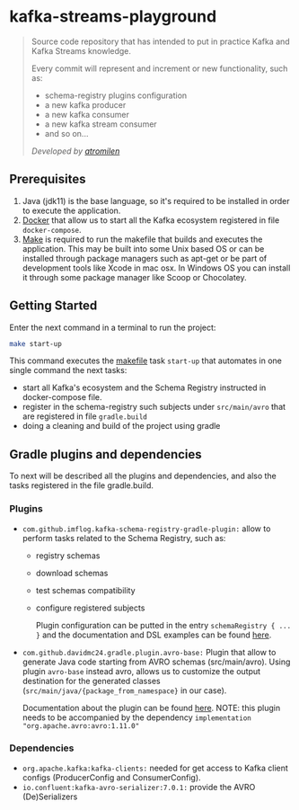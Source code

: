 # kafka-streams-playground
> Source code repository that has intended to put in practice Kafka and Kafka Streams knowledge.
> 
> Every commit will represent and increment or new functionality, such as:
>
> - schema-registry plugins configuration
> - a new kafka producer
> - a new kafka consumer
> - a new kafka stream consumer
> - and so on...<br />
> 
> 
> _Developed by [atromilen](https://github.com/atromilen)_

## Prerequisites
1. Java (jdk11) is the base language, so it's required to be installed in order to execute the application. 
2. [Docker](https://docs.docker.com/get-docker/) that allow us to start all the Kafka ecosystem registered in file `docker-compose`.
3. [Make](https://linuxhint.com/install-make-ubuntu/) is required to run the makefile that builds and executes the application.
This may be built into some Unix based OS or can be installed through package managers such as apt-get or be part of development tools like Xcode in mac osx. 
In Windows OS you can install it through some package manager like Scoop or Chocolatey.

## Getting Started
Enter the next command in a terminal to run the project:

```bash
make start-up
```

This command executes the [makefile](makefile) task `start-up` that automates in one single command the next tasks:
- start all Kafka's ecosystem and the Schema Registry instructed in docker-compose file.
- register in the schema-registry such subjects under `src/main/avro` that are registered in file `gradle.build`
- doing a cleaning and build of the project using gradle

## Gradle plugins and dependencies
To next will be described all the plugins and dependencies, and also the tasks registered in the file gradle.build.

### Plugins
- `com.github.imflog.kafka-schema-registry-gradle-plugin:` allow to perform tasks related to the Schema Registry, such as:
  - registry schemas
  - download schemas
  - test schemas compatibility
  - configure registered subjects

    Plugin configuration can be putted in the entry `schemaRegistry { ... }` and the documentation and DSL examples can be found [here](https://github.com/ImFlog/schema-registry-plugin).

- `com.github.davidmc24.gradle.plugin.avro-base:` Plugin that allow to generate Java code starting from AVRO schemas (src/main/avro). 
Using plugin `avro-base` instead avro, allows us to customize the output destination for the generated classes (`src/main/java/{package_from_namespace}` in our case).<br/>

    Documentation about the plugin can be found [here](https://github.com/davidmc24/gradle-avro-plugin).
    NOTE: this plugin needs to be accompanied by the dependency `implementation "org.apache.avro:avro:1.11.0"`

### Dependencies
- `org.apache.kafka:kafka-clients:` needed for get access to Kafka client configs (ProducerConfig and ConsumerConfig).
- `io.confluent:kafka-avro-serializer:7.0.1:` provide the AVRO (De)Serializers
